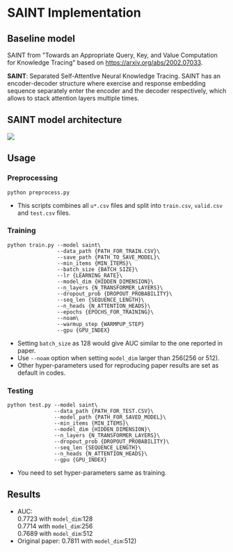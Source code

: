 # SAINT Implementation

## Baseline model
SAINT from "Towards an Appropriate Query, Key, and Value Computation for Knowledge Tracing" based on https://arxiv.org/abs/2002.07033.  



**SAINT**: Separated Self-AttentIve Neural Knowledge Tracing. SAINT has an encoder-decoder structure where exercise and response embedding sequence separately enter the encoder and the decoder respectively, which allows to stack attention layers multiple times.  

## SAINT model architecture  
<img src="https://github.com/KAIST-AILab/Customs_ITS/blob/main/arch_from_paper.JPG">

## Usage

### Preprocessing

```shell
python preprocess.py
```
* This scripts combines all `u*.csv` files and split into `train.csv`, `valid.csv` and `test.csv` files. 

### Training

```shell
python train.py --model saint\
                --data_path {PATH_FOR_TRAIN.CSV}\
                --save_path {PATH_TO_SAVE_MODEL}\
                --min_items {MIN_ITEMS}\
                --batch_size {BATCH_SIZE}\
                --lr {LEARNING_RATE}\
                --model_dim {HIDDEN_DIMENSION}\
                --n_layers {N_TRANSFORMER_LAYERS}\
                --dropout_prob {DROPOUT_PROBABILITY}\
                --seq_len {SEQUENCE_LENGTH}\
                --n_heads {N_ATTENTION_HEADS}\
                --epochs {EPOCHS_FOR_TRAINING}\
                --noam\
                --warmup_step {WARMPUP_STEP}
                --gpu {GPU_INDEX}
```
* Setting `batch_size` as 128 would give AUC similar to the one reported in paper.
* Use `--noam` option when setting `model_dim` larger than 256(256 or 512).
* Other hyper-parameters used for reproducing paper results are set as default in codes.

### Testing

```shell
python test.py --model saint\
               --data_path {PATH_FOR_TEST.CSV}\
               --model_path {PATH_FOR_SAVED_MODEL}\
               --min_items {MIN_ITEMS}\
               --model_dim {HIDDEN_DIMENSION}\
               --n_layers {N_TRANSFORMER_LAYERS}\
               --dropout_prob {DROPOUT_PROBABILITY}\
               --seq_len {SEQUENCE_LENGTH}\
               --n_heads {N_ATTENTION_HEADS}\
               --gpu {GPU_INDEX}
```
* You need to set hyper-parameters same as training.

## Results
* AUC: \
0.7723 with `model_dim`:128\
0.7714 with `model_dim`:256\
0.7689 with `model_dim`:512
* Original paper: 0.7811 with `model_dim`:512)
